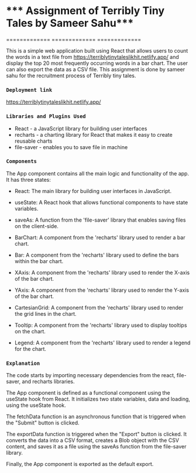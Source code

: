 # *** Assignment of Terribly Tiny Tales by Sameer Sahu***
 ============= ============= =============

This is a simple web application built using React that allows users to count the words in a text file from https://terriblytinytaleslikhit.netlify.app/ and display the top 20 most frequently occurring words in a bar chart. The user can also export the data as a CSV file. This assignment is done by sameer sahu for the recruitment process of Terribly tiny tales.


### `Deployment link`
  https://terriblytinytaleslikhit.netlify.app/


### `Libraries and Plugins Used`

*  React - a JavaScript library for building user interfaces
*  recharts - a charting library for React that makes it easy to create reusable charts
*  file-saver - enables you to save file in machine




### `Components`

The App component contains all the main logic and functionality of the app. It has three states:

* React: The main library for building user interfaces in JavaScript.

* useState: A React hook that allows functional components to have state variables.

* saveAs: A function from the 'file-saver' library that enables saving files on the client-side.

* BarChart: A component from the 'recharts' library used to render a bar chart.

* Bar: A component from the 'recharts' library used to define the bars within the bar chart.

* XAxis: A component from the 'recharts' library used to render the X-axis of the bar chart.

* YAxis: A component from the 'recharts' library used to render the Y-axis of the bar chart.

* CartesianGrid: A component from the 'recharts' library used to render the grid lines in the chart.

* Tooltip: A component from the 'recharts' library used to display tooltips on the chart.

* Legend: A component from the 'recharts' library used to render a legend for the chart.




### `Explanation`

The code starts by importing necessary dependencies from the react, file-saver, and recharts libraries.

The App component is defined as a functional component using the useState hook from React. It initializes two state variables, data and loading, using the useState hook.

The fetchData function is an asynchronous function that is triggered when the "Submit" button is clicked.

The exportData function is triggered when the "Export" button is clicked. It converts the data into a CSV format, creates a Blob object with the CSV content, and saves it as a file using the saveAs function from the file-saver library.

Finally, the App component is exported as the default export.











